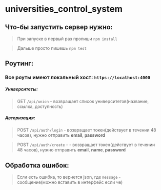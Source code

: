 # universities_control_system
## Что-бы запустить сервер нужно:
> При запуске в первый раз пропиши `npm install`

> Дальше просто пишешь `npm test`


## Роутинг:
### Все роуты имеют локальный хост: `https://localhost:4000`

##### Университеты:
> GET `/api/union` - возвращает список университетов(название, ссылка, доступность)

##### Авторизация:
> POST `/api/auth/login` - возвращает токен(действует в течении 48 часов), нужно отправить **email**, **password**

> POST `/api/auth/create` - - возвращает токен(действует в течении 48 часов), нужно отправить **email**, **name**, **password**


## Обработка ошибок:
> Если есть ошибка, то вернется json, где `message` - сообщение(можно вставить в интерфейс если че)
